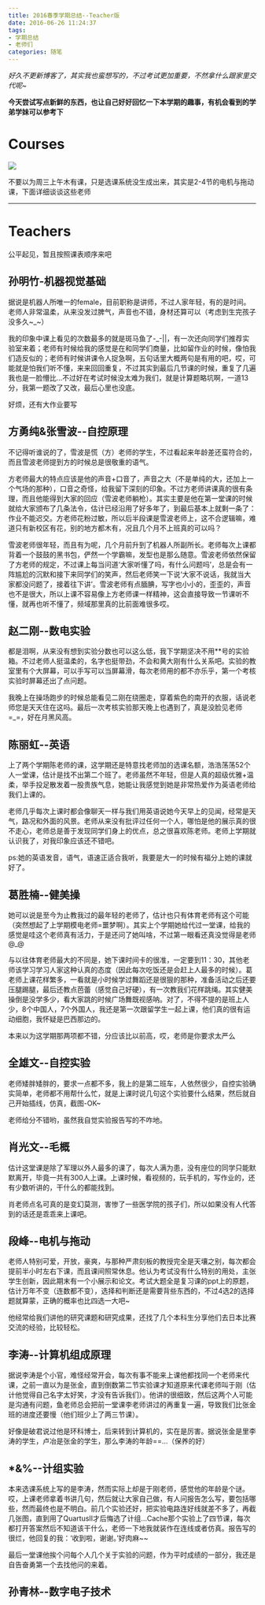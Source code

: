 ```yaml
---
title: 2016春季学期总结--Teacher版
date: 2016-06-26 11:24:37
tags: 
- 学期总结
- 老师们
categories: 随笔
---
```


*好久不更新博客了，其实我也蛮想写的，不过考试更加重要，不然拿什么跟家里交代呢~*

**今天尝试写点新鲜的东西，也让自己好好回忆一下本学期的趣事，有机会看到的学弟学妹可以参考下**

# Courses

![](http://i.imgur.com/HC8a7fq.png)

不要以为周三上午木有课，只是选课系统没生成出来，其实是2-4节的电机与拖动课，下面详细谈谈这些老师

---

# Teachers

公平起见，暂且按照课表顺序来吧

## 孙明竹-机器视觉基础

据说是机器人所唯一的female，目前职称是讲师，不过人家年轻，有的是时间。老师人非常温柔，从来没发过脾气，声音也不错，身材还算可以（考虑到生完孩子没多久~_~）

我的印象中课上看见的次数最多的就是斑马鱼了-_-||，有一次还向同学们推荐实验室来着；老师有时候给我的感觉是在和同学们商量，比如留作业的时候，像怕我们造反似的；老师有时候讲课令人捉急啊，五句话里大概两句是有用的吧，哎，可能就是怕我们听不懂，来来回回重复，不过其实到最后几节课的时候，重复了几遍我也是一脸懵比...不过好在考试时候没太难为我们，就是计算题略坑啊，一道13分，我第一题改了又改，最后心里也没底。

好烦，还有大作业要写

## 方勇纯&张雪波--自控原理

不记得听谁说的了，雪波是慌（方）老师的学生，不过看起来年龄差还蛮符合的，而且雪波老师提到方的时候总是很敬重的语气。

方老师最大的特点应该是他的声音+口音了，声音之大（不是单纯的大，还加上一个气场的那种），口音之奇怪，给我留下深刻的印象。不过方老师讲课真的很有条理，而且他能得到大家的回应（雪波老师躺枪）。其实主要是他在第一堂课的时候就给大家颁布了几条法令，估计已经沿用了好多年了，到最后基本上就剩一条了：作业不能迟交。方老师花粉过敏，所以后半段课是雪波老师上，这不合逻辑嘛，难道只有新校区有花，别的地方都木有，况且几个月不上班真的可以吗？

雪波老师很年轻，而且有为呢，几个月前升到了机器人所副所长。老师每次上课都背着一个鼓鼓的黑书包，俨然一个学霸嘛，发型也是那么随意。雪波老师依然保留了方老师的规定，不过课上每当问道‘大家听懂了吗，有什么问题吗’，总是会有一阵尴尬的沉默和接下来同学们的笑声，然后老师笑一下说‘大家不说话，我就当大家都没问题了，接着往下讲’。雪波老师有点腼腆，写字也小小的，歪歪的，声音也不是很大，所以上课不容易像上方老师课一样精神，这会直接导致一节课听不懂，就再也听不懂了，频域那里真的比前面难很多哎。

## 赵二刚--数电实验

都是泪啊，从来没有想到实验分数也可以这么低，我下学期坚决不用**号的实验箱。不过老师人挺温柔的，名字也挺带劲，不会和黄大刚有什么关系吧。实验的教室里有个大屏幕，可以手写可以当屏幕滑，每次老师用的都不亦乐乎，第一个考核实验时屏幕还出了点问题。

我晚上在操场跑步的时候总能看见二刚在绕圈走，穿着紫色的南开的衣服，话说老师您是天天住在这吗。最后一次考核实验那天晚上也遇到了，真是没脸见老师=_=，好在月黑风高。

## 陈丽虹--英语

上了两个学期陈老师的课，这学期还是特意找老师加的选课名额，浩浩荡荡52个人一堂课，估计是找不出第二个班了。老师虽然不年轻，但是人真的超级优雅+温柔，举手投足散发着一股贵族气息，她能让我感觉到她是非常热爱作为英语老师给我们上课的。

老师几乎每次上课时都会像聊天一样与我们用英语说她今天早上的见闻，经常是天气，路况和外面的风景。老师从来没有批评过任何一个人，哪怕是他的展示真的很不走心，老师总是善于发现同学们身上的优点，总之很喜欢陈老师。老师上学期就认识我了，对我印象应该还不错吧。

ps:她的英语发音，语气，语速正适合我听，我要是大一的时候有福分上她的课就好了。

## 葛胜楠--健美操

她可以说是至今为止教我过的最年轻的老师了，估计也只有体育老师有这个可能（突然想起了上学期模电老师=噩梦啊）。其实上个学期她给代过一堂课，给我的感觉是哇这个老师真有活力，于是还问了她叫啥，不过第一眼看还真没觉得是老师@_@

与以往体育老师最大的不同是，她下课时间卡的很准，一定要到11：30，其他老师该学习学习人家这种认真的态度（因此每次吃饭还是会赶上人最多的时候）。葛老师上课花样繁多，一看就是小时候学过舞蹈还是很狠的那种，准备活动之后还要压腿踢腿，最后还教点芭蕾（感觉自己好硬），有一次教我们花样跳绳。其实健美操倒是没学多少，看大家跳的时候广场舞既视感呐。对了，不得不提的是班上人少，8个中国人，7个外国人，我还是第一次跟留学生一起上课，他们真的很有运动细胞，我怀疑是巴西那边的。

本来以为这学期那两项都不错，分应该比以前高，哎，老师是你要求太严么

## 全雄文--自控实验

老师矮胖矮胖的，要求一点都不多，我上的是第二班车，人依然很少，自控实验确实简单，老师都不用帮什么忙，就是上课时说几句这个实验要什么结果，然后就自己开始插线，仿真，截图-OK~

老师给分不错哟，虽然我自觉实验报告写的不咋地。

## 肖光文--毛概

估计这堂课是除了军理以外人最多的课了，每次人满为患，没有座位的同学只能默默离开，毕竟一共有300人上课。上课时候，看视频的，玩手机的，写作业的，还有少数听讲的，干什么的都能找到。

肖老师点名可真的是变幻莫测，害惨了一些医学院的孩子们，所以如果没有人代答到的话还是乖乖来上课吧。

## 段峰--电机与拖动

老师人特别可爱，开放，豪爽，与那种严肃刻板的教授完全是天壤之别，每次都会提前半小时左右下课，而且课间照常休息。他认为考试没有什么特别的用处，主张学生创新，因此期末有一个小展示和论文。考试大题全是复习课的ppt上的原题，估计万年不变（连数都不变），选择和判断还是需要背些东西的，不过4选2的选择题就算蒙，正确的概率也比四选一大吧~

他经常给我们讲他的研究课题和研究成果，还找了几个本科生分享他们去日本比赛交流的经验，比较轻松。

## 李涛--计算机组成原理

据说李涛是个小官，难怪经常开会，每次有事不能来上课他都找同一个老师来代课，之前一直以为是张金，直到倒数第二节实验课才知道原来代课老师叫于刚（估计他觉得自己名字太好笑，才没有告诉我们）。他讲的很细致，然后这两个人可能是沟通有问题，鱼老师总会把前一堂课李老师讲过的再重复一遍，导致我们比张金班的进度还要慢（他们班少上了两三节课）。

好像是破君说过他是环科博士，后来转到计算机的，实在是厉害。据说张金是里李涛的学生，卢冶是张金的学生，那么李涛的年龄==...（保养的好）

## *&%--计组实验

本来选课系统上写的是李涛，然而实际上却是于刚老师，感觉他的年龄是个谜。哎，上课老师拿着书讲几句，然后就让大家自己做，有人问报告怎么写，要包括哪些，然而最终也是不明白。前几个实验还好，把实验电路连好线就差不多了，再截几张图，直到用了QuartusII才后悔选了计组...Cache那个实验上了四节课，每次都打开答案然后不知道该干什么，老师一下地我就装作在连线或者仿真。报告写的很烂，他回复的我：‘收到啦，谢谢。’好肉麻~~

最后一堂课他挨个问每个人几个关于实验的问题，作为平时成绩的一部分，我还是自告奋勇第一个去找他问的来着。

## 孙青林--数字电子技术